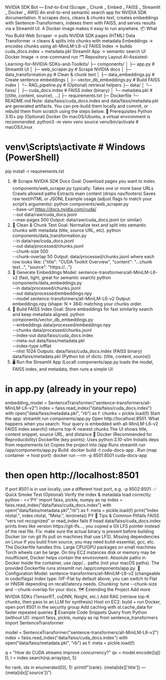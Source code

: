  NVIDIA SDK Bot — End-to-End (Scrape _ Chunk _ Embed _ FAISS _ Streamlit _ Docker _ AWS)
An end-to-end semantic search app for NVIDIA SDK documentation.
It scrapes docs, cleans & chunks text, creates embeddings with Sentence-Transformers, indexes them with FAISS, and serves results via a Streamlit UI. A Docker image makes it easy to run anywhere.
📦 What You Build
Web Scraper → pulls NVIDIA SDK pages (HTML)
Data Transformer → cleans & splits into chunks with metadata
Embeddings → encodes chunks using all-MiniLM-L6-v2
FAISS Index → builds cuda_docs.index + metadata.pkl
Streamlit App → semantic search UI
Docker Image → one-command run
🗂️ Repository Layout
AI-Assisted-Learning-for-NVIDIA-SDKs-and-Toolkits/
├─ components/
│  ├─ app.py                         # Streamlit UI
│  ├─ web_scraper.py                 # Scrape NVIDIA docs
│  ├─ data_transformation.py         # Clean & chunk text
│  ├─ data_embeddings.py             # Create sentence embeddings
│  ├─ vector_db_embeddings.py        # Build FAISS index
│  └─ RAG_pipeline.py                # (Optional) retrieval helpers
├─ data/
│  └─ faiss/
│     ├─ cuda_docs.index             # FAISS index (binary)
│     └─ metadata.pkl                # [{title, content, source}, ...]
├─ requirements.txt
├─ Dockerfile
└─ README.md
Note: data/faiss/cuda_docs.index and data/faiss/metadata.pkl are generated artifacts. You can pre-build them locally and commit, or rebuild them from scratch using the steps below.
🧰 Prerequisites
Python 3.10+
pip
(Optional) Docker
On macOS/Ubuntu, a virtual environment is recommended.
python3 -m venv venv
source venv/bin/activate   # macOS/Linux
# venv\Scripts\activate    # Windows (PowerShell)
pip install -r requirements.txt
1) 🕸️ Scrape NVIDIA SDK Docs
Goal: Download pages you want to index.
components/web_scraper.py typically:
Takes one or more base URLs
Crawls allowed paths
Extracts main content (drops nav/footers)
Saves raw text/HTML or JSONL
Example usage (adjust flags to match your script’s arguments):
python components/web_scraper.py \
  --base-url https://docs.nvidia.com/cuda/ \
  --out data/raw/cuda_docs.jsonl \
  --max-pages 500
Output: data/raw/cuda_docs.jsonl (or similar)
2) 🧽 Clean & Chunk Text
Goal: Normalize text and split into semantic chunks with metadata (title, source URL, etc).
python components/data_transformation.py \
  --in data/raw/cuda_docs.jsonl \
  --out data/processed/chunks.jsonl \
  --chunk-size 500 \
  --chunk-overlap 50
Output: data/processed/chunks.jsonl where each row looks like:
{"title": "CUDA Toolkit Overview", "content": "…chunk text…", "source": "https://…"}
3) 🔢 Generate Embeddings
Model: sentence-transformers/all-MiniLM-L6-v2 (fast, light, great for semantic search)
python components/data_embeddings.py \
  --in data/processed/chunks.jsonl \
  --out data/processed/embeddings.npy \
  --model sentence-transformers/all-MiniLM-L6-v2
Output: embeddings.npy (shape: N × 384) matching your chunks order.
4) 📇 Build FAISS Index
Goal: Store embeddings for fast similarity search and keep metadata aligned.
python components/vector_db_embeddings.py \
  --embeddings data/processed/embeddings.npy \
  --chunks data/processed/chunks.jsonl \
  --index-out data/faiss/cuda_docs.index \
  --meta-out  data/faiss/metadata.pkl \
  --index-type ivfflat  \
  --nlist 1024
Outputs:
data/faiss/cuda_docs.index (FAISS binary)
data/faiss/metadata.pkl (Python list of dicts: {title, content, source})
5) 🖥️ Run the Streamlit App (Local)
components/app.py loads the model, FAISS index, and metadata, then runs a simple UI:
# in app.py (already in your repo)
embedding_model = SentenceTransformer("sentence-transformers/all-MiniLM-L6-v2")
index = faiss.read_index("data/faiss/cuda_docs.index")
with open("data/faiss/metadata.pkl", "rb") as f:
    chunks = pickle.load(f)
Start the app:
streamlit run components/app.py
Open http://localhost:8501.
What happens when you search:
Your query is embedded with all-MiniLM-L6-v2
FAISS index.search() returns top-K nearest chunks
The UI shows title, content snippet, source URL, and distance
🐳 Docker (Recommended for Reproducibility)
Dockerfile (key points):
Uses python:3.10-slim
Installs deps from requirements.txt
Copies the project into /app
Runs streamlit run /app/components/app.py
Build:
docker build -t cuda-docs-app .
Run (map container → host port):
docker run --rm -p 8501:8501 cuda-docs-app
# then open http://localhost:8501
If port 8501 is in use locally, use a different host port, e.g. -p 8502:8501.
✅ Quick Smoke Test (Optional)
Verify the index & metadata load correctly:
python - <<'PY'
import faiss, pickle, numpy as np
index = faiss.read_index("data/faiss/cuda_docs.index")
with open("data/faiss/metadata.pkl","rb") as f: meta = pickle.load(f)
print("Index ntotal:", index.ntotal, "Meta:", len(meta))
PY
🧩 Tips & Common Pitfalls
FAISS “vers not recognized” or read_index fails
If head data/faiss/cuda_docs.index prints lines like version https://git-lfs..., you copied a Git LFS pointer instead of the real file.
Fix: make sure the actual binary is present before building Docker (or run git lfs pull on machines that use LFS).
Missing dependencies on Linux
If you build from source, you may need build-essential, gcc, etc. The Dockerfile handles this.
Large CPU/GPU packages on small machines
Torch wheels can be large. On tiny EC2 instances disk or memory may be insufficient; Docker helps contain the environment.
Absolute paths in Docker
Inside the container, use /app/... paths (not your macOS paths). The provided Dockerfile runs streamlit run /app/components/app.py.
🔧 Configuration
Model: sentence-transformers/all-MiniLM-L6-v2 (changeable in code/flags)
Index type: IVF-Flat by default above; you can switch to Flat or HNSW depending on recall/latency needs.
Chunking: tune --chunk-size and --chunk-overlap for your docs.
🗺️ Extending the Project
Add more NVIDIA SDKs (TensorRT, cuDNN, Nsight, etc.)
Add RAG (retrieve top-K chunks, then pass to an LLM for synthesis)
Host on EC2: build + run Docker, open port 8501 in the security group
Add caching with st.cache_data for faster repeated queries
🧪 Example Code Snippets
Query from Python (without UI):
import faiss, pickle, numpy as np
from sentence_transformers import SentenceTransformer

model = SentenceTransformer("sentence-transformers/all-MiniLM-L6-v2")
index = faiss.read_index("data/faiss/cuda_docs.index")
with open("data/faiss/metadata.pkl", "rb") as f:
    meta = pickle.load(f)

q = "How do CUDA streams improve concurrency?"
qv = model.encode([q])
D, I = index.search(np.array(qv), 5)

for rank, idx in enumerate(I[0], 1):
    print(f"{rank}. {meta[idx]['title']} — {meta[idx]['source']}")